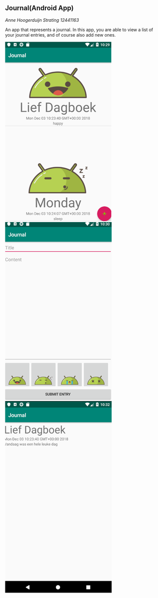 ## Journal(Android App)


*Anne Hoogerduijn Strating*
*12441163*


 An app that represents a journal. In this app, you are able to view a list of your journal entries, 
 and of course also add new ones. 
 
 ![knipsel](app/doc/main.PNG) 
![knipsel2](app/doc/entry.PNG)
![knipsel3](app/doc/detail.PNG)
